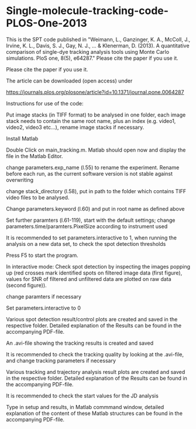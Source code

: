 # Single-molecule-tracking-code-PLOS-One-2013
This is the SPT code published in "Weimann, L., Ganzinger, K. A., McColl, J., Irvine, K. L., Davis, S. J., Gay, N. J., ... &amp; Klenerman, D. (2013). A quantitative comparison of single-dye tracking analysis tools using Monte Carlo simulations. PloS one, 8(5), e64287." Please cite the paper if you use it.

Please cite the paper if you use it. 

The article can be downloaded (open access) under

 https://journals.plos.org/plosone/article?id=10.1371/journal.pone.0064287

Instructions for use of the code:

Put image stacks (in TIFF format) to be analysed in one folder, each image stack needs to contain the same root name, plus an index 
(e.g. video1, video2, video3 etc...), rename image stacks if necessary.

Install Matlab

Double Click on main_tracking.m. Matlab should open now and display the file in the Matlab Editor. 

change parameters.exp_name (l.55) to rename the experiment. Rename before each run, as the current software version
is not stable against overwriting

change stack_directory (l.58), put in path to the folder which contains TIFF video files to be analysed.

Change parameters.keyword (l.60) and put in root name as defined above

Set further paramters (l.61-119), start with the default settings; change parameters.time/paramters.PixelSize according to instrument used

It is recommended to set parameters.interactive to 1, when running the analysis on a new data set, to check the spot detection thresholds

Press F5 to start the program.

In interactive mode: Check spot detection by inspecting the images popping up (red crosses mark identified spots on filtered image data (first figure), 
values for SNR of filtered and unfiltered data are plotted on raw data (second figure)).

change paramters if necessary

Set parameters.interactive to 0

Various spot detection result/control plots are created and saved in the respective folder. Detailed explanation of the Results can be found in the accompanying PDF-file.

An .avi-file showing the tracking results is created and saved

It is recommended to check the tracking quality by looking at the .avi-file, and change tracking parameters if necessary

Various tracking and trajectory analysis result plots are created and saved in the respective folder. Detailed explanation of the Results can be found in the accompanying PDF-file.

It is recommended to check the start values for the JD analysis

Type in setup and results, in Matlab commmand window, detailed explanation of the content of these
Matlab structures can be found in the accompanying PDF-file.
